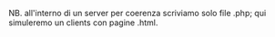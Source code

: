 NB. all'interno di un server per coerenza scriviamo solo file .php; qui simuleremo un clients con pagine .html.